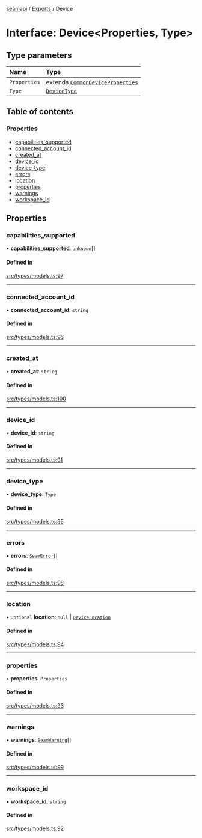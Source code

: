 [seamapi](../README.md) / [Exports](../modules.md) / Device

# Interface: Device<Properties, Type\>

## Type parameters

| Name | Type |
| :------ | :------ |
| `Properties` | extends [`CommonDeviceProperties`](../modules.md#commondeviceproperties) |
| `Type` | [`DeviceType`](../modules.md#devicetype) |

## Table of contents

### Properties

- [capabilities\_supported](Device.md#capabilities_supported)
- [connected\_account\_id](Device.md#connected_account_id)
- [created\_at](Device.md#created_at)
- [device\_id](Device.md#device_id)
- [device\_type](Device.md#device_type)
- [errors](Device.md#errors)
- [location](Device.md#location)
- [properties](Device.md#properties)
- [warnings](Device.md#warnings)
- [workspace\_id](Device.md#workspace_id)

## Properties

### capabilities\_supported

• **capabilities\_supported**: `unknown`[]

#### Defined in

[src/types/models.ts:97](https://github.com/seamapi/javascript/blob/main/src/types/models.ts#L97)

___

### connected\_account\_id

• **connected\_account\_id**: `string`

#### Defined in

[src/types/models.ts:96](https://github.com/seamapi/javascript/blob/main/src/types/models.ts#L96)

___

### created\_at

• **created\_at**: `string`

#### Defined in

[src/types/models.ts:100](https://github.com/seamapi/javascript/blob/main/src/types/models.ts#L100)

___

### device\_id

• **device\_id**: `string`

#### Defined in

[src/types/models.ts:91](https://github.com/seamapi/javascript/blob/main/src/types/models.ts#L91)

___

### device\_type

• **device\_type**: `Type`

#### Defined in

[src/types/models.ts:95](https://github.com/seamapi/javascript/blob/main/src/types/models.ts#L95)

___

### errors

• **errors**: [`SeamError`](SeamError.md)[]

#### Defined in

[src/types/models.ts:98](https://github.com/seamapi/javascript/blob/main/src/types/models.ts#L98)

___

### location

• `Optional` **location**: ``null`` \| [`DeviceLocation`](../modules.md#devicelocation)

#### Defined in

[src/types/models.ts:94](https://github.com/seamapi/javascript/blob/main/src/types/models.ts#L94)

___

### properties

• **properties**: `Properties`

#### Defined in

[src/types/models.ts:93](https://github.com/seamapi/javascript/blob/main/src/types/models.ts#L93)

___

### warnings

• **warnings**: [`SeamWarning`](SeamWarning.md)[]

#### Defined in

[src/types/models.ts:99](https://github.com/seamapi/javascript/blob/main/src/types/models.ts#L99)

___

### workspace\_id

• **workspace\_id**: `string`

#### Defined in

[src/types/models.ts:92](https://github.com/seamapi/javascript/blob/main/src/types/models.ts#L92)
